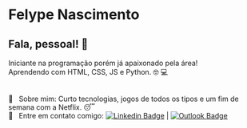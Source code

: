 # Felype Nascimento

## Fala, pessoal! 👋
Iniciante na programação porém já apaixonado pela área!
<br/>Aprendendo com HTML, CSS, JS e Python. 🤓 :computer:


 <br/> 💬  &nbsp; Sobre mim: Curto tecnologias, jogos de todos os tipos e um fim de semana com a Netflix. 😴
 <br/> :email: &nbsp; Entre em contato comigo: [![Linkedin Badge](https://img.shields.io/badge/-FelypeNascimento-blue?style=flat&logo=Linkedin&logoColor=white&link=https://www.linkedin.com/in/felype-nascimento-82138bb9/)](https://www.linkedin.com/in/felype-nascimento-82138bb9/) 
| 
[![Outlook Badge](https://img.shields.io/badge/-felype.nasc@hotmail.com-c14438?style=flat&logo=Outlook&logoColor=blue&link=mailto:felype.nasc@hotmail.com)](mailto:felype.nasc@hotmail.com)
